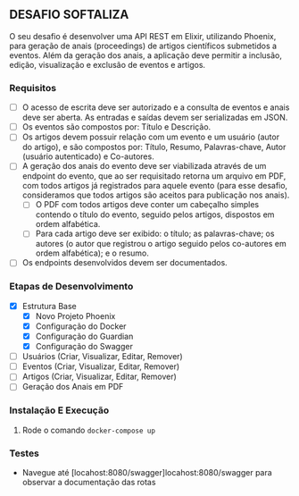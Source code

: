 ## DESAFIO SOFTALIZA

O seu desafio é desenvolver uma API REST em Elixir, utilizando Phoenix, para geração de anais (proceedings) de artigos científicos submetidos a eventos. Além da geração dos anais, a aplicação deve permitir a inclusão, edição, visualização e exclusão de eventos e artigos.

### Requisitos

  - [ ] O acesso de escrita deve ser autorizado e a consulta de eventos e anais deve ser aberta. As entradas e saídas devem ser serializadas em JSON.
  - [ ] Os eventos são compostos por: Título e Descrição.
  - [ ] Os artigos devem possuir relação com um evento e um usuário (autor do artigo), e são compostos por: Título, Resumo, Palavras-chave, Autor (usuário autenticado) e Co-autores.
  - [ ] A geração dos anais do evento deve ser viabilizada através de um endpoint do evento, que ao ser requisitado retorna um arquivo em PDF, com todos artigos já registrados para aquele evento (para esse desafio, consideramos que todos artigos são aceitos para publicação nos anais).
    - [ ] O PDF com todos artigos deve conter um cabeçalho simples contendo o título do evento, seguido pelos artigos, dispostos em ordem alfabética. 
    - [ ] Para cada artigo deve ser exibido: o título; as palavras-chave; os autores (o autor que registrou o artigo seguido pelos co-autores em ordem alfabética); e o resumo.
  - [ ] Os endpoints desenvolvidos devem ser documentados.

### Etapas de Desenvolvimento
  - [x] Estrutura Base
    - [x] Novo Projeto Phoenix
    - [x] Configuração do Docker
    - [x] Configuração do Guardian
    - [x] Configuração do Swagger
  - [ ] Usuários (Criar, Visualizar, Editar, Remover)
  - [ ] Eventos (Criar, Visualizar, Editar, Remover)
  - [ ] Artigos (Criar, Visualizar, Editar, Remover)
  - [ ] Geração dos Anais em PDF

### Instalação E Execução

  1. Rode o comando `docker-compose up`
  
### Testes 

  - Navegue até [locahost:8080/swagger]locahost:8080/swagger para observar a documentação das rotas

